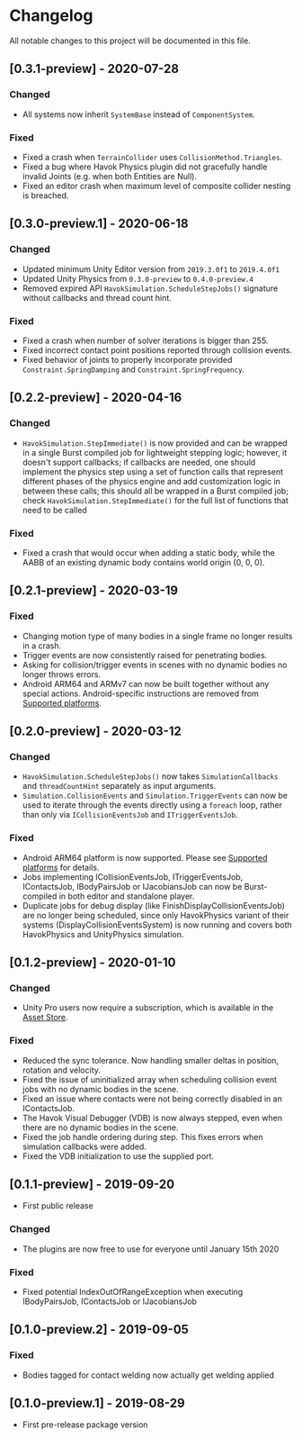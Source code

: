 # Changelog
All notable changes to this project will be documented in this file.

## [0.3.1-preview] - 2020-07-28

### Changed
- All systems now inherit `SystemBase` instead of `ComponentSystem`.

### Fixed
- Fixed a crash when `TerrainCollider` uses `CollisionMethod.Triangles`.
- Fixed a bug where Havok Physics plugin did not gracefully handle invalid Joints (e.g. when both Entities are Null).
- Fixed an editor crash when maximum level of composite collider nesting is breached.

## [0.3.0-preview.1] - 2020-06-18

### Changed
- Updated minimum Unity Editor version from `2019.3.0f1` to `2019.4.0f1`
- Updated Unity Physics from `0.3.0-preview` to `0.4.0-preview.4`
- Removed expired API `HavokSimulation.ScheduleStepJobs()` signature without callbacks and thread count hint.

### Fixed
- Fixed a crash when number of solver iterations is bigger than 255.
- Fixed incorrect contact point positions reported through collision events.
- Fixed behavior of joints to properly incorporate provided `Constraint.SpringDamping` and `Constraint.SpringFrequency`.

## [0.2.2-preview] - 2020-04-16

### Changed
- `HavokSimulation.StepImmediate()` is now provided and can be wrapped in a single Burst compiled job for lightweight stepping logic; however, it doesn't support callbacks; if callbacks are needed, one should implement the physics step using a set of function calls that represent different phases of the physics engine and add customization logic in between these calls; this should all be wrapped in a Burst compiled job; check `HavokSimulation.StepImmediate()` for the full list of functions that need to be called

### Fixed
- Fixed a crash that would occur when adding a static body, while the AABB of an existing dynamic body contains world origin (0, 0, 0).

## [0.2.1-preview] - 2020-03-19

### Fixed
- Changing motion type of many bodies in a single frame no longer results in a crash.
- Trigger events are now consistently raised for penetrating bodies.
- Asking for collision/trigger events in scenes with no dynamic bodies no longer throws errors.
- Android ARM64 and ARMv7 can now be built together without any special actions. Android-specific instructions are removed from [Supported platforms](Documentation~/platforms.md).

## [0.2.0-preview] - 2020-03-12

### Changed
- `HavokSimulation.ScheduleStepJobs()` now takes `SimulationCallbacks` and `threadCountHint` separately as input arguments.
- `Simulation.CollisionEvents` and `Simulation.TriggerEvents` can now be used to iterate through the events directly using a `foreach` loop, rather than only via `ICollisionEventsJob` and `ITriggerEventsJob`.

### Fixed
- Android ARM64 platform is now supported. Please see [Supported platforms](Documentation~/platforms.md) for details.
- Jobs implementing ICollisionEventsJob, ITriggerEventsJob, IContactsJob, IBodyPairsJob or IJacobiansJob can now be Burst-compiled in both editor and standalone player.
- Duplicate jobs for debug display (like FinishDisplayCollisionEventsJob) are no longer being scheduled, since only HavokPhysics variant of their systems (DisplayCollisionEventsSystem) is now running and covers both HavokPhysics and UnityPhysics simulation.

## [0.1.2-preview] - 2020-01-10

### Changed
- Unity Pro users now require a subscription, which is available in the [Asset Store](https://aka.ms/hkunityassetstore).

### Fixed
- Reduced the sync tolerance. Now handling smaller deltas in position, rotation and velocity.
- Fixed the issue of uninitialized array when scheduling collision event jobs with no dynamic bodies in the scene.
- Fixed an issue where contacts were not being correctly disabled in an IContactsJob.
- The Havok Visual Debugger (VDB) is now always stepped, even when there are no dynamic bodies in the scene.
- Fixed the job handle ordering during step. This fixes errors when simulation callbacks were added.
- Fixed the VDB initialization to use the supplied port.

## [0.1.1-preview] - 2019-09-20

- First public release

### Changed
- The plugins are now free to use for everyone until January 15th 2020

### Fixed
- Fixed potential IndexOutOfRangeException when executing IBodyPairsJob, IContactsJob or IJacobiansJob

## [0.1.0-preview.2] - 2019-09-05

### Fixed
- Bodies tagged for contact welding now actually get welding applied

## [0.1.0-preview.1] - 2019-08-29

- First pre-release package version

